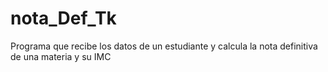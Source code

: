 # nota_Def_Tk
Programa que recibe los datos de un estudiante y calcula la nota definitiva de una materia y su IMC

